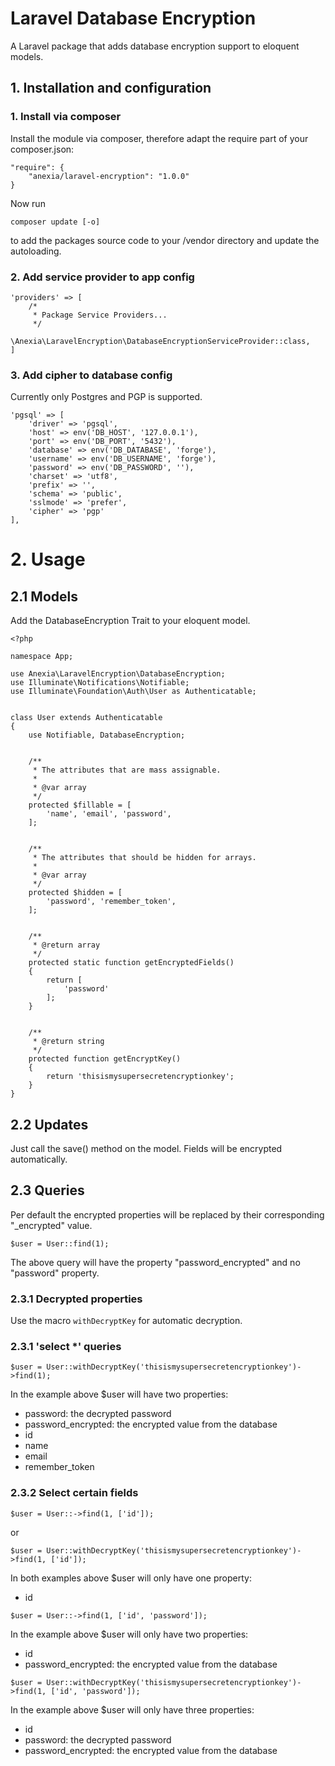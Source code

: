 # Laravel Database Encryption

A Laravel package that adds database encryption support to eloquent models.

## 1. Installation and configuration

### 1. Install via composer

Install the module via composer, therefore adapt the require part of your composer.json:
```
"require": {
    "anexia/laravel-encryption": "1.0.0"
}
```
Now run
```
composer update [-o]
```
to add the packages source code to your /vendor directory and update the autoloading.

### 2. Add service provider to app config

```
'providers' => [
    /*
     * Package Service Providers...
     */
    \Anexia\LaravelEncryption\DatabaseEncryptionServiceProvider::class,
]
```

### 3. Add cipher to database config

Currently only Postgres and PGP is supported.

```
'pgsql' => [
    'driver' => 'pgsql',
    'host' => env('DB_HOST', '127.0.0.1'),
    'port' => env('DB_PORT', '5432'),
    'database' => env('DB_DATABASE', 'forge'),
    'username' => env('DB_USERNAME', 'forge'),
    'password' => env('DB_PASSWORD', ''),
    'charset' => 'utf8',
    'prefix' => '',
    'schema' => 'public',
    'sslmode' => 'prefer',
    'cipher' => 'pgp'
],
```

# 2. Usage

## 2.1 Models

Add the DatabaseEncryption Trait to your eloquent model.

```
<?php

namespace App;

use Anexia\LaravelEncryption\DatabaseEncryption;
use Illuminate\Notifications\Notifiable;
use Illuminate\Foundation\Auth\User as Authenticatable;


class User extends Authenticatable
{
    use Notifiable, DatabaseEncryption;
    

    /**
     * The attributes that are mass assignable.
     *
     * @var array
     */
    protected $fillable = [
        'name', 'email', 'password',
    ];
    

    /**
     * The attributes that should be hidden for arrays.
     *
     * @var array
     */
    protected $hidden = [
        'password', 'remember_token',
    ];
    

    /**
     * @return array
     */
    protected static function getEncryptedFields()
    {
        return [
            'password'
        ];
    }
    

    /**
     * @return string
     */
    protected function getEncryptKey()
    {
        return 'thisismysupersecretencryptionkey';
    }
}
```

## 2.2 Updates

Just call the save() method on the model. Fields will be encrypted automatically.

## 2.3 Queries

Per default the encrypted properties will be replaced by their corresponding "_encrypted" value.

```
$user = User::find(1);
```

The above query will have the property "password_encrypted" and no "password" property.

### 2.3.1 Decrypted properties

Use the macro `withDecryptKey` for automatic decryption.

### 2.3.1 'select *' queries

```
$user = User::withDecryptKey('thisismysupersecretencryptionkey')->find(1);
```

In the example above $user will have two properties:
* password: the decrypted password
* password_encrypted: the encrypted value from the database
* id
* name
* email
* remember_token

### 2.3.2 Select certain fields

```
$user = User::->find(1, ['id']);
```
or
```
$user = User::withDecryptKey('thisismysupersecretencryptionkey')->find(1, ['id']);
```

In both examples above $user will only have one property:
* id

```
$user = User::->find(1, ['id', 'password']);
```

In the example above $user will only have two properties:
* id
* password_encrypted: the encrypted value from the database

```
$user = User::withDecryptKey('thisismysupersecretencryptionkey')->find(1, ['id', 'password']);
```

In the example above $user will only have three properties:
* id
* password: the decrypted password
* password_encrypted: the encrypted value from the database